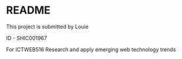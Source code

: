 # README

This project is submitted by Louie


ID - SHIC001967


For ICTWEB516 Research and apply emerging web technology trends



